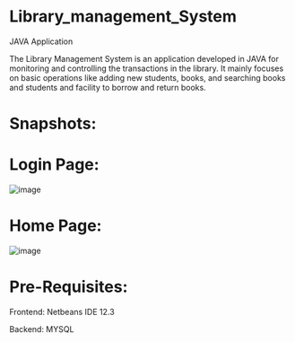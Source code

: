 # Library_management_System
JAVA Application


The Library Management System is an application developed in JAVA for monitoring and controlling the transactions in the library. It mainly focuses on basic operations like adding new students, books, and searching books and students and facility to borrow and return books.
# Snapshots: 
# Login Page:
![image](https://user-images.githubusercontent.com/60056168/118318269-c8efd180-b516-11eb-9c44-087fb43217f3.png)
# Home Page: 
![image](https://user-images.githubusercontent.com/60056168/118318318-d907b100-b516-11eb-8869-7646b2dc2462.png)
# Pre-Requisites:
Frontend: Netbeans IDE 12.3

Backend: MYSQL
